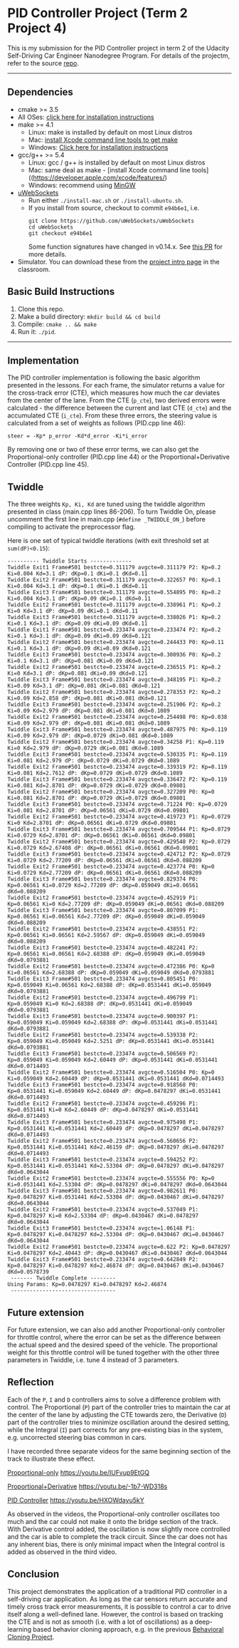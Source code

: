 # PID Controller Project (Term 2 Project 4)
This is my submission for the PID Controller project in term 2 of the Udacity Self-Driving Car Engineer Nanodegree Program. For details of the projectm, refer to the source [repo](https://github.com/udacity/CarND-PID-Control-Project).

---

## Dependencies

* cmake >= 3.5
 * All OSes: [click here for installation instructions](https://cmake.org/install/)
* make >= 4.1
  * Linux: make is installed by default on most Linux distros
  * Mac: [install Xcode command line tools to get make](https://developer.apple.com/xcode/features/)
  * Windows: [Click here for installation instructions](http://gnuwin32.sourceforge.net/packages/make.htm)
* gcc/g++ >= 5.4
  * Linux: gcc / g++ is installed by default on most Linux distros
  * Mac: same deal as make - [install Xcode command line tools]((https://developer.apple.com/xcode/features/)
  * Windows: recommend using [MinGW](http://www.mingw.org/)
* [uWebSockets](https://github.com/uWebSockets/uWebSockets)
  * Run either `./install-mac.sh` or `./install-ubuntu.sh`.
  * If you install from source, checkout to commit `e94b6e1`, i.e.
    ```
    git clone https://github.com/uWebSockets/uWebSockets 
    cd uWebSockets
    git checkout e94b6e1
    ```
    Some function signatures have changed in v0.14.x. See [this PR](https://github.com/udacity/CarND-MPC-Project/pull/3) for more details.
* Simulator. You can download these from the [project intro page](https://github.com/udacity/self-driving-car-sim/releases) in the classroom.

## Basic Build Instructions

1. Clone this repo.
2. Make a build directory: `mkdir build && cd build`
3. Compile: `cmake .. && make`
4. Run it: `./pid`. 

---

## Implementation

The PID controller implementation is following the basic algorithm presented in the lessons. For each frame, the simulator returns a value for the cross-track error (CTE), which measures how much the car deviates from the center of the lane. From the CTE (`p_cte`), two derived errors were calculated - the difference between the current and last CTE (`d_cte`) and the accumulated CTE (`i_cte`). From these three errors, the steering value is calculated from a set of weights as follows (PID.cpp line 46):

```steer = -Kp* p_error -Kd*d_error -Ki*i_error```

By removing one or two of these error terms, we can also get the Proportional-only controller (PID.cpp line 44) or the Proportional+Derivative Controller (PID.cpp line 45).

## Twiddle
The three weights `Kp, Ki, Kd` are tuned using the twiddle algorithm presented in class (main.cpp lines 86-206). To turn Twiddle On, please uncomment the first line in main.cpp (`#define _TWIDDLE_ON_`) before compiling to activate the preprocessor flag.

Here is one set of typical twiddle iterations (with exit threshold set at `sum(dP)<0.15`):
```
---------- Twiddle Starts -------------
Twiddle Exit1 Frame#501 bestcte=0.311179 avgcte=0.311179 P2: Kp=0.2 Ki=0.004 Kd=3.1 dP: dKp=0.1 dKi=0.1 dKd=0.11
Twiddle Exit2 Frame#501 bestcte=0.311179 avgcte=0.322657 P0: Kp=0.1 Ki=0.004 Kd=3.1 dP: dKp=0.1 dKi=0.1 dKd=0.11
Twiddle Exit3 Frame#501 bestcte=0.311179 avgcte=0.554895 P0: Kp=0.2 Ki=0.004 Kd=3.1 dP: dKp=0.09 dKi=0.1 dKd=0.11
Twiddle Exit2 Frame#501 bestcte=0.311179 avgcte=0.338961 P1: Kp=0.2 Ki=0 Kd=3.1 dP: dKp=0.09 dKi=0.1 dKd=0.11
Twiddle Exit3 Frame#501 bestcte=0.311179 avgcte=0.338026 P1: Kp=0.2 Ki=0.1 Kd=3.1 dP: dKp=0.09 dKi=0.09 dKd=0.11
Twiddle Exit1 Frame#501 bestcte=0.233474 avgcte=0.233474 P2: Kp=0.2 Ki=0.1 Kd=3.1 dP: dKp=0.09 dKi=0.09 dKd=0.121
Twiddle Exit2 Frame#501 bestcte=0.233474 avgcte=0.244433 P0: Kp=0.11 Ki=0.1 Kd=3.1 dP: dKp=0.09 dKi=0.09 dKd=0.121
Twiddle Exit3 Frame#501 bestcte=0.233474 avgcte=0.300936 P0: Kp=0.2 Ki=0.1 Kd=3.1 dP: dKp=0.081 dKi=0.09 dKd=0.121
Twiddle Exit2 Frame#501 bestcte=0.233474 avgcte=0.236515 P1: Kp=0.2 Ki=0 Kd=3.1 dP: dKp=0.081 dKi=0.09 dKd=0.121
Twiddle Exit3 Frame#501 bestcte=0.233474 avgcte=0.348195 P1: Kp=0.2 Ki=0.09 Kd=3.1 dP: dKp=0.081 dKi=0.081 dKd=0.121
Twiddle Exit2 Frame#501 bestcte=0.233474 avgcte=0.278353 P2: Kp=0.2 Ki=0.09 Kd=2.858 dP: dKp=0.081 dKi=0.081 dKd=0.121
Twiddle Exit3 Frame#501 bestcte=0.233474 avgcte=0.251906 P2: Kp=0.2 Ki=0.09 Kd=2.979 dP: dKp=0.081 dKi=0.081 dKd=0.1089
Twiddle Exit2 Frame#501 bestcte=0.233474 avgcte=0.254498 P0: Kp=0.038 Ki=0.09 Kd=2.979 dP: dKp=0.081 dKi=0.081 dKd=0.1089
Twiddle Exit3 Frame#501 bestcte=0.233474 avgcte=0.487975 P0: Kp=0.119 Ki=0.09 Kd=2.979 dP: dKp=0.0729 dKi=0.081 dKd=0.1089
Twiddle Exit2 Frame#501 bestcte=0.233474 avgcte=0.34258 P1: Kp=0.119 Ki=0 Kd=2.979 dP: dKp=0.0729 dKi=0.081 dKd=0.1089
Twiddle Exit3 Frame#501 bestcte=0.233474 avgcte=0.530335 P1: Kp=0.119 Ki=0.081 Kd=2.979 dP: dKp=0.0729 dKi=0.0729 dKd=0.1089
Twiddle Exit2 Frame#501 bestcte=0.233474 avgcte=0.339319 P2: Kp=0.119 Ki=0.081 Kd=2.7612 dP: dKp=0.0729 dKi=0.0729 dKd=0.1089
Twiddle Exit3 Frame#501 bestcte=0.233474 avgcte=0.336472 P2: Kp=0.119 Ki=0.081 Kd=2.8701 dP: dKp=0.0729 dKi=0.0729 dKd=0.09801
Twiddle Exit2 Frame#501 bestcte=0.233474 avgcte=0.327209 P0: Kp=0 Ki=0.081 Kd=2.8701 dP: dKp=0.0729 dKi=0.0729 dKd=0.09801
Twiddle Exit3 Frame#501 bestcte=0.233474 avgcte=0.71224 P0: Kp=0.0729 Ki=0.081 Kd=2.8701 dP: dKp=0.06561 dKi=0.0729 dKd=0.09801
Twiddle Exit2 Frame#501 bestcte=0.233474 avgcte=0.419723 P1: Kp=0.0729 Ki=0 Kd=2.8701 dP: dKp=0.06561 dKi=0.0729 dKd=0.09801
Twiddle Exit3 Frame#501 bestcte=0.233474 avgcte=0.709544 P1: Kp=0.0729 Ki=0.0729 Kd=2.8701 dP: dKp=0.06561 dKi=0.06561 dKd=0.09801
Twiddle Exit2 Frame#501 bestcte=0.233474 avgcte=0.429548 P2: Kp=0.0729 Ki=0.0729 Kd=2.67408 dP: dKp=0.06561 dKi=0.06561 dKd=0.09801
Twiddle Exit3 Frame#501 bestcte=0.233474 avgcte=0.424712 P2: Kp=0.0729 Ki=0.0729 Kd=2.77209 dP: dKp=0.06561 dKi=0.06561 dKd=0.088209
Twiddle Exit2 Frame#501 bestcte=0.233474 avgcte=0.423774 P0: Kp=0 Ki=0.0729 Kd=2.77209 dP: dKp=0.06561 dKi=0.06561 dKd=0.088209
Twiddle Exit3 Frame#501 bestcte=0.233474 avgcte=0.829374 P0: Kp=0.06561 Ki=0.0729 Kd=2.77209 dP: dKp=0.059049 dKi=0.06561 dKd=0.088209
Twiddle Exit2 Frame#501 bestcte=0.233474 avgcte=0.452919 P1: Kp=0.06561 Ki=0 Kd=2.77209 dP: dKp=0.059049 dKi=0.06561 dKd=0.088209
Twiddle Exit3 Frame#501 bestcte=0.233474 avgcte=0.807099 P1: Kp=0.06561 Ki=0.06561 Kd=2.77209 dP: dKp=0.059049 dKi=0.059049 dKd=0.088209
Twiddle Exit2 Frame#501 bestcte=0.233474 avgcte=0.438551 P2: Kp=0.06561 Ki=0.06561 Kd=2.59567 dP: dKp=0.059049 dKi=0.059049 dKd=0.088209
Twiddle Exit3 Frame#501 bestcte=0.233474 avgcte=0.482241 P2: Kp=0.06561 Ki=0.06561 Kd=2.68388 dP: dKp=0.059049 dKi=0.059049 dKd=0.0793881
Twiddle Exit2 Frame#501 bestcte=0.233474 avgcte=0.472386 P0: Kp=0 Ki=0.06561 Kd=2.68388 dP: dKp=0.059049 dKi=0.059049 dKd=0.0793881
Twiddle Exit3 Frame#501 bestcte=0.233474 avgcte=0.805451 P0: Kp=0.059049 Ki=0.06561 Kd=2.68388 dP: dKp=0.0531441 dKi=0.059049 dKd=0.0793881
Twiddle Exit2 Frame#501 bestcte=0.233474 avgcte=0.496799 P1: Kp=0.059049 Ki=0 Kd=2.68388 dP: dKp=0.0531441 dKi=0.059049 dKd=0.0793881
Twiddle Exit3 Frame#501 bestcte=0.233474 avgcte=0.900397 P1: Kp=0.059049 Ki=0.059049 Kd=2.68388 dP: dKp=0.0531441 dKi=0.0531441 dKd=0.0793881
Twiddle Exit2 Frame#501 bestcte=0.233474 avgcte=0.539338 P2: Kp=0.059049 Ki=0.059049 Kd=2.5251 dP: dKp=0.0531441 dKi=0.0531441 dKd=0.0793881
Twiddle Exit3 Frame#501 bestcte=0.233474 avgcte=0.506569 P2: Kp=0.059049 Ki=0.059049 Kd=2.60449 dP: dKp=0.0531441 dKi=0.0531441 dKd=0.0714493
Twiddle Exit2 Frame#501 bestcte=0.233474 avgcte=0.516504 P0: Kp=0 Ki=0.059049 Kd=2.60449 dP: dKp=0.0531441 dKi=0.0531441 dKd=0.0714493
Twiddle Exit3 Frame#501 bestcte=0.233474 avgcte=0.918568 P0: Kp=0.0531441 Ki=0.059049 Kd=2.60449 dP: dKp=0.0478297 dKi=0.0531441 dKd=0.0714493
Twiddle Exit2 Frame#501 bestcte=0.233474 avgcte=0.459296 P1: Kp=0.0531441 Ki=0 Kd=2.60449 dP: dKp=0.0478297 dKi=0.0531441 dKd=0.0714493
Twiddle Exit3 Frame#501 bestcte=0.233474 avgcte=0.975498 P1: Kp=0.0531441 Ki=0.0531441 Kd=2.60449 dP: dKp=0.0478297 dKi=0.0478297 dKd=0.0714493
Twiddle Exit2 Frame#501 bestcte=0.233474 avgcte=0.560656 P2: Kp=0.0531441 Ki=0.0531441 Kd=2.46159 dP: dKp=0.0478297 dKi=0.0478297 dKd=0.0714493
Twiddle Exit3 Frame#501 bestcte=0.233474 avgcte=0.594252 P2: Kp=0.0531441 Ki=0.0531441 Kd=2.53304 dP: dKp=0.0478297 dKi=0.0478297 dKd=0.0643044
Twiddle Exit2 Frame#501 bestcte=0.233474 avgcte=0.555556 P0: Kp=0 Ki=0.0531441 Kd=2.53304 dP: dKp=0.0478297 dKi=0.0478297 dKd=0.0643044
Twiddle Exit3 Frame#501 bestcte=0.233474 avgcte=0.982611 P0: Kp=0.0478297 Ki=0.0531441 Kd=2.53304 dP: dKp=0.0430467 dKi=0.0478297 dKd=0.0643044
Twiddle Exit2 Frame#501 bestcte=0.233474 avgcte=0.537049 P1: Kp=0.0478297 Ki=0 Kd=2.53304 dP: dKp=0.0430467 dKi=0.0478297 dKd=0.0643044
Twiddle Exit3 Frame#501 bestcte=0.233474 avgcte=1.06148 P1: Kp=0.0478297 Ki=0.0478297 Kd=2.53304 dP: dKp=0.0430467 dKi=0.0430467 dKd=0.0643044
Twiddle Exit2 Frame#501 bestcte=0.233474 avgcte=0.622 P2: Kp=0.0478297 Ki=0.0478297 Kd=2.40443 dP: dKp=0.0430467 dKi=0.0430467 dKd=0.0643044
Twiddle Exit3 Frame#501 bestcte=0.233474 avgcte=0.642849 P2: Kp=0.0478297 Ki=0.0478297 Kd=2.46874 dP: dKp=0.0430467 dKi=0.0430467 dKd=0.0578739
 ------- Twiddle Complete -------- 
Using Params: Kp=0.0478297 Ki=0.0478297 Kd=2.46874
 --------------------------------- 
``` 

## Future extension

For future extension, we can also add another Proportional-only controller for throttle control, where the error can be set as the difference between the actual speed and the desired speed of the vehicle. The proportional weight for this throttle control will be tuned together with the other three parameters in Twiddle, i.e. tune 4 instead of 3 parameters.

## Reflection

Each of the `P`, `I` and `D` controllers aims to solve a difference problem with control. The Proportional (`P`) part of the controller tries to maintain the car at the center of the lane by adjusting the CTE towards zero, the Derivative (`D`) part of the controller tries to minimize oscillation around the desired setting, while the Integral (`I`) part corrects for any pre-existing bias in the system, e.g. uncorrected steering bias common in cars.

I have recorded three separate videos for the same beginning section of the track to illustrate these effect.

[Proportional-only](https://youtu.be/IUFvup9EtGQ)
https://youtu.be/IUFvup9EtGQ

[Proportional+Derivative](https://youtu.be/-1b7-WD318s)
https://youtu.be/-1b7-WD318s

[PID Controller](https://youtu.be/HXOWdayu5kY)
https://youtu.be/HXOWdayu5kY

As observed in the videos, the Proportional-only controller oscillates too much and the car could not make it onto the bridge section of the track. With Derivative control added, the oscillation is now slightly more controlled and the car is able to complete the track circuit. Since the car does not has any inherent bias, there is only minimal impact when the Integral control is added as observed in the third video.

## Conclusion

This project demonstrates the application of a traditional PID controller in a self-driving car application. As long as the car sensors return accurate and timely cross track error measurements, it is possible to control a car to drive itself along a well-defined lane. However, the control is based on tracking the CTE and is not as smooth (i.e. with a lot of oscillations) as a deep-learning based behavior cloning approach, e.g. in the previous [Behavioral Cloning Project](https://github.com/lowspin/CarND-Proj03-Behavioral-Cloning).



